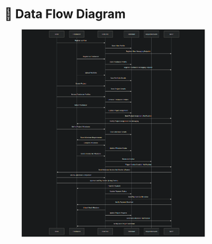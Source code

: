 # 🐬 Data Flow Diagram

<figure><img src="../../.gitbook/assets/image (3).png" alt=""><figcaption></figcaption></figure>
